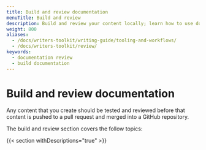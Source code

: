 ```yaml
---
title: Build and review documentation
menuTitle: Build and review
description: Build and review your content locally; learn how to use documentation tools and understand our workflows.
weight: 800
aliases:
  - /docs/writers-toolkit/writing-guide/tooling-and-workflows/
  - /docs/writers-toolkit/review/
keywords:
  - documentation review
  - build documentation
---
```


# Build and review documentation

Any content that you create should be tested and reviewed before that content is pushed to a pull request and merged into a GitHub repository.

The build and review section covers the follow topics:

{{< section withDescriptions="true" >}}